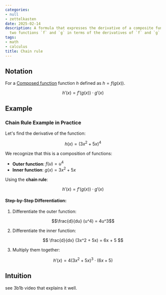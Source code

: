 ```yaml
---
categories:
- null
- zettelkasten
date: 2025-02-14
description: A formula that expresses the derivative of a composite function `h` of
  two functions `f` and `g` in terms of the derivatives of `f` and `g`
tags:
- math
- calculus
title: Chain rule
---
```


## Notation

For a [Composed function](Composed%20function.md) function $h$ defined as $h = f(g(x))$. 

$$h'(x) = f'(g(x)) \cdot g'(x)$$

## Example

### Chain Rule Example in Practice

Let's find the derivative of the function:

$$ h(x) = (3x^2 + 5x)^4 $$

We recognize that this is a composition of functions:

- **Outer function**: $f(u) = u^4$
- **Inner function**: $g(x) = 3x^2 + 5x$

Using the **chain rule**:

$$h'(x) = f'(g(x)) \cdot g'(x)$$

#### Step-by-Step Differentiation:

1. Differentiate the outer function:

$$\frac{d}{du} (u^4) = 4u^3$$

2. Differentiate the inner function:

$$ \frac{d}{dx} (3x^2 + 5x) = 6x + 5 $$

3. Multiply them together:

$$h'(x) = 4(3x^2 + 5x)^3 \cdot (6x + 5)$$

## Intuition

see 3b1b video that explains it well.